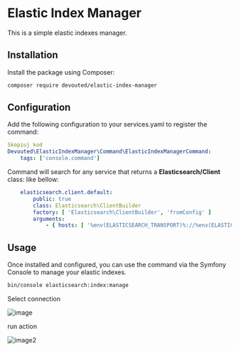 # Elastic Index Manager

This is a simple elastic indexes manager.

## Installation

Install the package using Composer:

```bash
composer require devouted/elastic-index-manager
```


## Configuration
Add the following configuration to your services.yaml to register the command:

```yaml
Skopiuj kod
Devouted\ElasticIndexManager\Command\ElasticIndexManagerCommand:
    tags: ['console.command']
```
Command will search for any service that returns a **Elasticsearch/Client** class: like bellow:
```yaml
    elasticsearch.client.default:
        public: true
        class: Elasticsearch\ClientBuilder
        factory: [ 'Elasticsearch\ClientBuilder', 'fromConfig' ]
        arguments:
            - { hosts: [ '%env(ELASTICSEARCH_TRANSPORT)%://%env(ELASTICSEARCH_HOST)%:%env(ELASTICSEARCH_PORT)%' ] }
```


## Usage
Once installed and configured, you can use the command via the Symfony Console to manage your elastic indexes.
```bash
bin/console elasticsearch:index:manage
```

Select connection

![image](https://github.com/user-attachments/assets/4c6bb436-bd08-4800-9bbc-d752f599d08a)

run action

![image2](https://github.com/user-attachments/assets/de3cdc2a-765d-4d22-9c1f-7c7f6f76ef2e)


